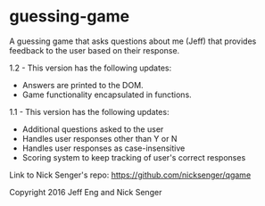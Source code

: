 # guessing-game
A guessing game that asks questions about me (Jeff) that provides feedback to the user based on their response.

1.2 - This version has the following updates:
* Answers are printed to the DOM.
* Game functionality encapsulated in functions.

1.1 - This version has the following updates:
* Additional questions asked to the user
* Handles user responses other than Y or N
* Handles user responses as case-insensitive
* Scoring system to keep tracking of user's correct responses

Link to Nick Senger's repo: https://github.com/nicksenger/qgame

Copyright 2016 Jeff Eng and Nick Senger
